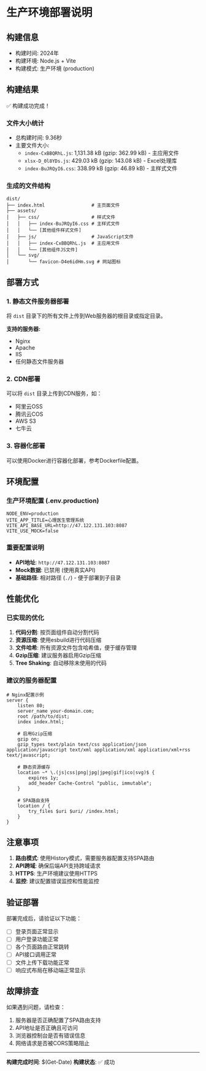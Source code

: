 # 生产环境部署说明

## 构建信息
- 构建时间: 2024年
- 构建环境: Node.js + Vite
- 构建模式: 生产环境 (production)

## 构建结果
✅ 构建成功完成！

### 文件大小统计
- 总构建时间: 9.36秒
- 主要文件大小:
  - `index-CxBBQRhL.js`: 1,131.38 kB (gzip: 362.99 kB) - 主应用文件
  - `xlsx-D_0l8YDs.js`: 429.03 kB (gzip: 143.08 kB) - Excel处理库
  - `index-BuJRQyI6.css`: 338.99 kB (gzip: 46.89 kB) - 主样式文件

### 生成的文件结构
```
dist/
├── index.html                 # 主页面文件
├── assets/
│   ├── css/                   # 样式文件
│   │   ├── index-BuJRQyI6.css # 主样式文件
│   │   └── [其他组件样式文件]
│   ├── js/                    # JavaScript文件
│   │   ├── index-CxBBQRhL.js  # 主应用文件
│   │   └── [其他组件JS文件]
│   └── svg/
│       └── favicon-D4e6idHm.svg # 网站图标
```

## 部署方式

### 1. 静态文件服务器部署
将 `dist` 目录下的所有文件上传到Web服务器的根目录或指定目录。

**支持的服务器:**
- Nginx
- Apache
- IIS
- 任何静态文件服务器

### 2. CDN部署
可以将 `dist` 目录上传到CDN服务，如：
- 阿里云OSS
- 腾讯云COS
- AWS S3
- 七牛云

### 3. 容器化部署
可以使用Docker进行容器化部署，参考Dockerfile配置。

## 环境配置

### 生产环境配置 (.env.production)
```
NODE_ENV=production
VITE_APP_TITLE=心理医生管理系统
VITE_API_BASE_URL=http://47.122.131.103:8087
VITE_USE_MOCK=false
```

### 重要配置说明
- **API地址**: `http://47.122.131.103:8087`
- **Mock数据**: 已禁用 (使用真实API)
- **基础路径**: 相对路径 (`./`) - 便于部署到子目录

## 性能优化

### 已实现的优化
1. **代码分割**: 按页面组件自动分割代码
2. **资源压缩**: 使用esbuild进行代码压缩
3. **文件哈希**: 所有资源文件包含哈希值，便于缓存管理
4. **Gzip压缩**: 建议服务器启用Gzip压缩
5. **Tree Shaking**: 自动移除未使用的代码

### 建议的服务器配置
```nginx
# Nginx配置示例
server {
    listen 80;
    server_name your-domain.com;
    root /path/to/dist;
    index index.html;

    # 启用Gzip压缩
    gzip on;
    gzip_types text/plain text/css application/json application/javascript text/xml application/xml application/xml+rss text/javascript;

    # 静态资源缓存
    location ~* \.(js|css|png|jpg|jpeg|gif|ico|svg)$ {
        expires 1y;
        add_header Cache-Control "public, immutable";
    }

    # SPA路由支持
    location / {
        try_files $uri $uri/ /index.html;
    }
}
```

## 注意事项

1. **路由模式**: 使用History模式，需要服务器配置支持SPA路由
2. **API跨域**: 确保后端API支持跨域请求
3. **HTTPS**: 生产环境建议使用HTTPS
4. **监控**: 建议配置错误监控和性能监控

## 验证部署

部署完成后，请验证以下功能：
- [ ] 登录页面正常显示
- [ ] 用户登录功能正常
- [ ] 各个页面路由正常跳转
- [ ] API接口调用正常
- [ ] 文件上传下载功能正常
- [ ] 响应式布局在移动端正常显示

## 故障排查

如果遇到问题，请检查：
1. 服务器是否正确配置了SPA路由支持
2. API地址是否正确且可访问
3. 浏览器控制台是否有错误信息
4. 网络请求是否被CORS策略阻止

---

**构建完成时间**: $(Get-Date)
**构建状态**: ✅ 成功